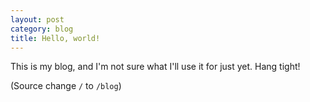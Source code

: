 ```yaml
---
layout: post
category: blog
title: Hello, world!
---
```


This is my blog, and I'm not sure what I'll use it for just yet. Hang tight!

(Source change `/` to `/blog`)
